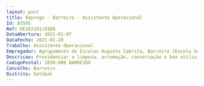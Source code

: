 ```yaml
--- 
layout: post
title: Emprego - Barreiro - Assistente Operacional
Id: 83595
Ref: OE202101/0108
DataAbertura: 2021-01-07
DataFecho: 2021-01-20
Trabalho: Assistente Operacional
Empregador: Agrupamento de Escolas Augusto Cabrita, Barreiro (Escola Secundária Augusto Cabrita, Barreiro - Sede)
Descricao: Providenciar a limpeza, arrumação, conservação e boa utilização das instalações, bem como do material e equipamento didático e informático necessário ao desenvolvimento do processo educativo
CodigoPostal: 2830-088 BARREIRO
Concelho: Barreiro
Distrito: Setúbal
--- 
```

